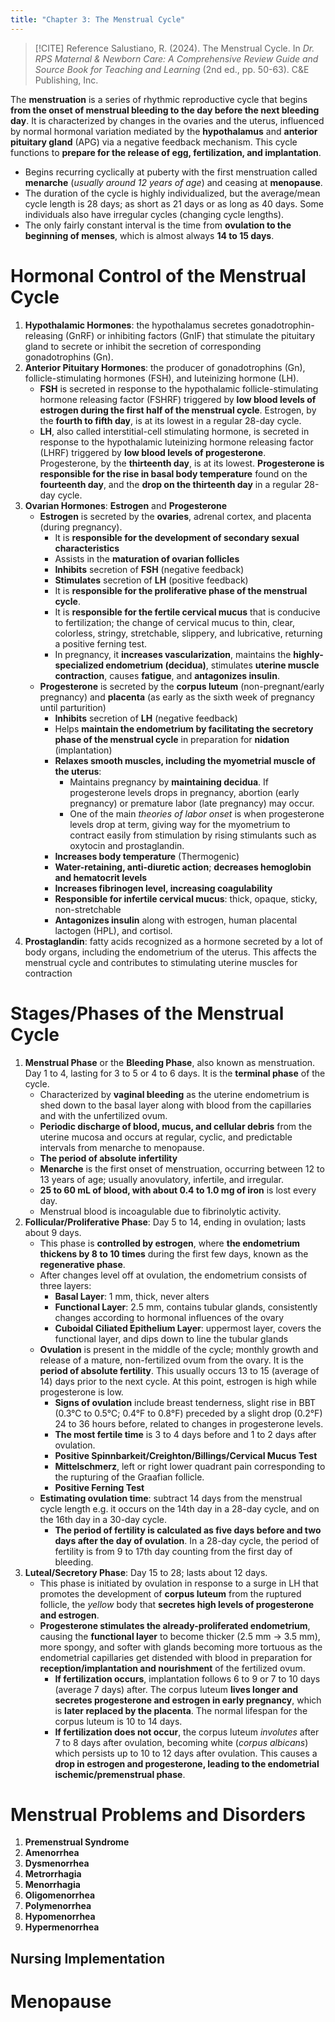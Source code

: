 ```yaml
---
title: "Chapter 3: The Menstrual Cycle"
---
```

>[!CITE] Reference
>Salustiano, R. (2024). The Menstrual Cycle. In *Dr. RPS Maternal & Newborn Care: A Comprehensive Review Guide and Source Book for Teaching and Learning* (2nd ed., pp. 50-63). C&E Publishing, Inc.

The **menstruation** is a series of rhythmic reproductive cycle that begins **from the onset of menstrual bleeding to the day before the next bleeding day**. It is characterized by changes in the ovaries and the uterus, influenced by normal hormonal variation mediated by the **hypothalamus** and **anterior pituitary gland** (APG) via a negative feedback mechanism. This cycle functions to **prepare for the release of egg, fertilization, and implantation**.
- Begins recurring cyclically at puberty with the first menstruation called **menarche** (*usually around 12 years of age*) and ceasing at **menopause**.
- The duration of the cycle is highly individualized, but the average/mean cycle length is 28 days; as short as 21 days or as long as 40 days. Some individuals also have irregular cycles (changing cycle lengths).
- The only fairly constant interval is the time from **ovulation to the beginning of menses**, which is almost always **14 to 15 days**.
# Hormonal Control of the Menstrual Cycle
1. **Hypothalamic Hormones**: the hypothalamus secretes gonadotrophin-releasing (GnRF) or inhibiting factors (GnIF) that stimulate the pituitary gland to secrete or inhibit the secretion of corresponding gonadotrophins (Gn).
2. **Anterior Pituitary Hormones**: the producer of gonadotrophins (Gn), follicle-stimulating hormones (FSH), and luteinizing hormone (LH).
	- **FSH** is secreted in response to the hypothalamic follicle-stimulating hormone releasing factor (FSHRF) triggered by **low blood levels of estrogen during the first half of the menstrual cycle**. Estrogen, by the **fourth to fifth day**, is at its lowest in a regular 28-day cycle.
	- **LH**, also called interstitial-cell stimulating hormone, is secreted in response to the hypothalamic luteinizing hormone releasing factor (LHRF) triggered by **low blood levels of progesterone**. Progesterone, by the **thirteenth day**, is at its lowest. **Progesterone is responsible for the rise in basal body temperature** found on the **fourteenth day**, and the **drop on the thirteenth day** in a regular 28-day cycle.
3. **Ovarian Hormones**: **Estrogen** and **Progesterone**
	- **Estrogen** is secreted by the **ovaries**, adrenal cortex, and placenta (during pregnancy).
		- It is **responsible for the development of secondary sexual characteristics**
		- Assists in the **maturation of ovarian follicles**
		- **Inhibits** secretion of **FSH** (negative feedback)
		- **Stimulates** secretion of **LH** (positive feedback)
		- It is **responsible for the proliferative phase of the menstrual cycle**.
		- It is **responsible for the fertile cervical mucus** that is conducive to fertilization; the change of cervical mucus to thin, clear, colorless, stringy, stretchable, slippery, and lubricative, returning a positive ferning test.
		- In pregnancy, it **increases vascularization**, maintains the **highly-specialized endometrium (decidua)**, stimulates **uterine muscle contraction**, causes **fatigue**, and **antagonizes insulin**.
	- **Progesterone** is secreted by the **corpus luteum** (non-pregnant/early pregnancy) and **placenta** (as early as the sixth week of pregnancy until parturition)
		- **Inhibits** secretion of **LH** (negative feedback)
		- Helps **maintain the endometrium by facilitating the secretory phase of the menstrual cycle** in preparation for **nidation** (implantation)
		- **Relaxes smooth muscles, including the myometrial muscle of the uterus**:
			- Maintains pregnancy by **maintaining decidua**. If progesterone levels drops in pregnancy, abortion (early pregnancy) or premature labor (late pregnancy) may occur.
			- One of the main *theories of labor onset* is when progesterone levels drop at term, giving way for the myometrium to contract easily from stimulation by rising stimulants such as oxytocin and prostaglandin.
		- **Increases body temperature** (Thermogenic)
		- **Water-retaining, anti-diuretic action**; **decreases hemoglobin and hematocrit levels**
		- **Increases fibrinogen level, increasing coagulability**
		- **Responsible for infertile cervical mucus**: thick, opaque, sticky, non-stretchable
		- **Antagonizes insulin** along with estrogen, human placental lactogen (HPL), and cortisol.
4. **Prostaglandin**: fatty acids recognized as a hormone secreted by a lot of body organs, including the endometrium of the uterus. This affects the menstrual cycle and contributes to stimulating uterine muscles for contraction
# Stages/Phases of the Menstrual Cycle
1. **Menstrual Phase** or the **Bleeding Phase**, also known as menstruation. Day 1 to 4, lasting for 3 to 5 or 4 to 6 days. It is the **terminal phase** of the cycle.
	- Characterized by **vaginal bleeding** as the uterine endometrium is shed down to the basal layer along with blood from the capillaries and with the unfertilized ovum.
	- **Periodic discharge of blood, mucus, and cellular debris** from the uterine mucosa and occurs at regular, cyclic, and predictable intervals from menarche to menopause.
	- **The period of absolute infertility**
	- **Menarche** is the first onset of menstruation, occurring between 12 to 13 years of age; usually anovulatory, infertile, and irregular.
	- **25 to 60 mL of blood, with about 0.4 to 1.0 mg of iron** is lost every day.
	- Menstrual blood is incoagulable due to fibrinolytic activity.
2. **Follicular/Proliferative Phase**: Day 5 to 14, ending in ovulation; lasts about 9 days.
	- This phase is **controlled by estrogen**, where **the endometrium thickens by 8 to 10 times** during the first few days, known as the **regenerative phase**.
	- After changes level off at ovulation, the endometrium consists of three layers:
		- **Basal Layer**: 1 mm, thick, never alters
		- **Functional Layer**: 2.5 mm, contains tubular glands, consistently changes according to hormonal influences of the ovary
		- **Cuboidal Ciliated Epithelium Layer**: uppermost layer, covers the functional layer, and dips down to line the tubular glands
	- **Ovulation** is present in the middle of the cycle; monthly growth and release of a mature, non-fertilized ovum from the ovary. It is the **period of absolute fertility**. This usually occurs 13 to 15 (average of 14) days prior to the next cycle. At this point, estrogen is high while progesterone is low.
		- **Signs of ovulation** include breast tenderness, slight rise in BBT (0.3°C to 0.5°C; 0.4°F to 0.8°F) preceded by a slight drop (0.2°F) 24 to 36 hours before, related to changes in progesterone levels.
		- **The most fertile time** is 3 to 4 days before and 1 to 2 days after ovulation.
		- **Positive Spinnbarkeit/Creighton/Billings/Cervical Mucus Test**
		- **Mittelschmerz**, left or right lower quadrant pain corresponding to the rupturing of the Graafian follicle.
		- **Positive Ferning Test**
	- **Estimating ovulation time**: subtract 14 days from the menstrual cycle length e.g. it occurs on the 14th day in a 28-day cycle, and on the 16th day in a 30-day cycle.
		- **The period of fertility is calculated as five days before and two days after the day of ovulation**. In a 28-day cycle, the period of fertility is from 9 to 17th day counting from the first day of bleeding.
3. **Luteal/Secretory Phase**: Day 15 to 28; lasts about 12 days.
	- This phase is initiated by ovulation in response to a surge in LH that promotes the development of **corpus luteum** from the ruptured follicle, the *yellow* body that **secretes high levels of progesterone and estrogen**.
	- **Progesterone stimulates the already-proliferated endometrium**, causing the **functional layer** to become thicker (2.5 mm -> 3.5 mm), more spongy, and softer with glands becoming more tortuous as the endometrial capillaries get distended with blood in preparation for **reception/implantation and nourishment** of the fertilized ovum.
		- **If fertilization occurs**, implantation follows 6 to 9 or 7 to 10 days (average 7 days) after. The corpus luteum **lives longer and secretes progesterone and estrogen in early pregnancy**, which is **later replaced by the placenta**. The normal lifespan for the corpus luteum is 10 to 14 days.
		- **If fertilization does not occur**, the corpus luteum *involutes* after 7 to 8 days after ovulation, becoming white (*corpus albicans*) which persists up to 10 to 12 days after ovulation. This causes a **drop in estrogen and progesterone, leading to the endometrial ischemic/premenstrual phase**.
# Menstrual Problems and Disorders
1. **Premenstrual Syndrome**
2. **Amenorrhea**
3. **Dysmenorrhea**
4. **Metrorrhagia**
5. **Menorrhagia**
6. **Oligomenorrhea**
7. **Polymenorrhea**
8. **Hypomenorrhea**
9. **Hypermenorrhea**
## Nursing Implementation
# Menopause
